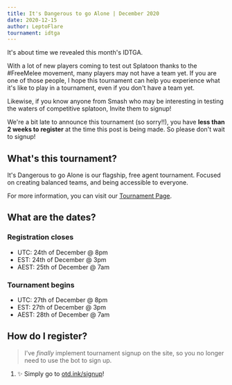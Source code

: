 ```yaml
---
title: It's Dangerous to go Alone | December 2020
date: 2020-12-15
author: LeptoFlare
tournament: idtga
---
```


It's about time we revealed this month's IDTGA.

With a lot of new players coming to test out Splatoon thanks to the #FreeMelee movement, many players may not have a team yet. If you are one of those people, I hope this tournament can help you experience what it's like to play in a tournament, even if you don't have a team yet.

Likewise, if you know anyone from Smash who may be interesting in testing the waters of competitive splatoon, Invite them to signup!

We're a bit late to announce this tournament (so sorry!!), you have **less than 2 weeks to register** at the time this post is being made. So please don't wait to signup!

## What's this tournament?
It's Dangerous to go Alone is our flagship, free agent tournament. Focused on creating balanced teams, and being accessible to everyone.

For more information, you can visit our [Tournament Page](https://otd.ink/idtga).

## What are the dates?
### Registration closes
- UTC: 24th of December @ 8pm
- EST: 24th of December @ 3pm
- AEST: 25th of December @ 7am

### Tournament begins
- UTC: 27th of December @ 8pm
- EST: 27th of December @ 3pm
- AEST: 28th of December @ 7am

## How do I register?
> I've *finally* implement tournament signup on the site, so you no longer need to use the bot to sign up.

1. :sparkles: Simply go to [otd.ink/signup](https://otd.ink/signup)!
